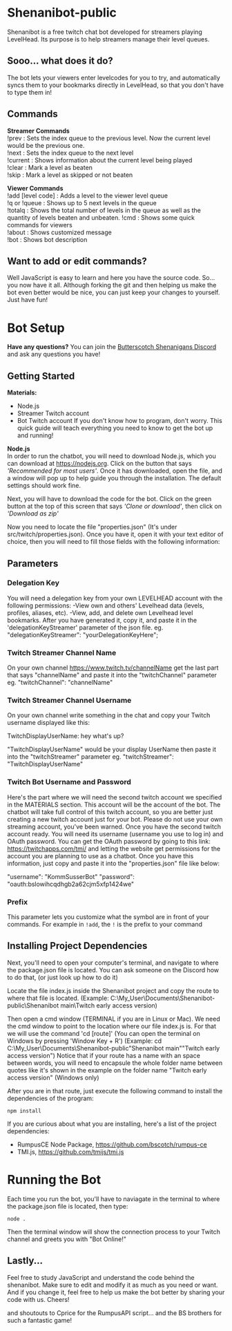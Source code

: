 # Shenanibot-public
Shenanibot is a free twitch chat bot developed for streamers playing LevelHead. Its purpose is to help streamers manage their level queues.

## Sooo... what does it do?
The bot lets your viewers enter levelcodes for you to try, and automatically syncs them to your bookmarks directly in LevelHead, so that you don't have to type them in!

## Commands
**Streamer Commands**  
!prev : Sets the index queue to the previous level. Now the current level would be the previous one.  
!next : Sets the index queue to the next level  
!current : Shows information about the current level being played  
!clear : Mark a level as beaten  
!skip : Mark a level as skipped or not beaten  
  
**Viewer Commands**  
!add [level code] : Adds a level to the viewer level queue  
!q or !queue : Shows up to 5 next levels in the queue  
!totalq : Shows the total number of levels in the queue as well as the quantity of levels beaten and unbeaten.
!cmd : Shows some quick commands for viewers  
!about : Shows customized message  
!bot : Shows bot description  

## Want to add or edit commands?
Well JavaScript is easy to learn and here you have the source code. So... you now have it all. Although forking the git and then helping us make the bot even better would be nice, you can just keep your changes to yourself. Just have fun!


# Bot Setup
**Have any questions?**
You can join the [Butterscotch Shenanigans Discord](https://discord.gg/w55QE5Y) and ask any questions you have!  

## Getting Started
**Materials:**  
+ Node.js
+ Streamer Twitch account
+ Bot Twitch account
If you don't know how to program, don't worry. This quick guide will teach everything you need to know to get the bot up and running!

**Node.js**  
In order to run the chatbot, you will need to download Node.js, which you can download at https://nodejs.org. Click on the button that says *'Recommended for most users'*. Once it has downloaded, open the file, and a window will pop up to help guide you through the installation. The default settings should work fine.

Next, you will have to download the code for the bot. Click on the green button at the top of this screen that says *'Clone or download'*, then click on *'Download as zip'*

Now you need to locate the file "properties.json" (It's under src/twitch/properties.json). Once you have it, open it with your text editor of choice, then you will need to fill those fields with the following information:

## Parameters

### Delegation Key
You will need a delegation key from your own LEVELHEAD account with the following permissions:
    -View own and others' Levelhead data (levels, profiles, aliases, etc).
    -View, add, and delete own Levelhead level bookmarks.
After you have generated it, copy it, and paste it in the 'delegationKeyStreamer' parameter of the json file. eg.
"delegationKeyStreamer": "yourDelegationKeyHere";

### Twitch Streamer Channel Name
On your own channel https://www.twitch.tv/channelName
get the last part that says "channelName" and paste it into the "twitchChannel" parameter eg.
"twitchChannel": "channelName"

### Twitch Streamer Channel Username
On your own channel write something in the chat and copy your Twitch username displayed like this:

TwitchDisplayUserName: hey what's up?

"TwitchDisplayUserName" would be your display UserName then paste it into the "twitchStreamer" parameter eg.
"twitchStreamer": "TwitchDisplayUserName"

### Twitch Bot Username and Password
Here's the part where we will need the second twitch account we specified in the MATERIALS section. 
This account will be the account of the bot.
The chatbot will take full control of this twitch account, so you are better just creating a new twitch account just for your bot. 
Please do not use your own streaming account, you've been warned.
Once you have the second twitch account ready. You will need its username (username you use to log in) and OAuth password. 
You can get the OAuth password by going to this link:
https://twitchapps.com/tmi/ and letting the website get permissions for the account you are planning to use as a chatbot.
Once you have this information, just copy and paste it into the "properties.json" file like below:

"username": "KommSusserBot"
"password": "oauth:bslowihcqdhgb2a62cjm5xfp1424we"

### Prefix
This parameter lets you customize what the symbol are in front of your commands. For example in `!add`, the `!` is the prefix to your command

## Installing Project Dependencies
Next, you'll need to open your computer's terminal, and navigate to where the package.json file is located. You can ask someone on the Discord how to do that, (or just look up how to do it)

Locate the file index.js inside the Shenanibot project and copy the route to where that file is located.
(Example: C:\My_User\Documents\Shenanibot-public\Shenanibot main\Twitch early access version)

Then open a cmd window (TERMINAL if you are in Linux or Mac). We need the cmd window to point to the location where our file index.js is. For that we will use the command 'cd [route]'
(You can open the terminal on Windows by pressing 'Window Key + R')
(Example: cd C:\My_User\Documents\Shenanibot-public\"Shenanibot main"\"Twitch early access version")
Notice that if your route has a name with an space between words, you will need to encapsule the whole folder name between quotes like it's shown in the example on the folder name "Twitch early access version" (Windows only)

After you are in that route, just execute the following command to install the dependencies of the program:

`npm install`

If you are curious about what you are installing, here's a list of the project dependencies:
+ RumpusCE Node Package, https://github.com/bscotch/rumpus-ce
+ TMI.js, https://github.com/tmijs/tmi.js

# Running the Bot
Each time you run the bot, you'll have to naviagate in the terminal to where the package.json file is located, then type:

`node .`

Then the terminal window will show the connection process to your Twitch channel and greets you with "Bot Online!"

## Lastly...
Feel free to study JavaScript and understand the code behind the shenanibot. Make sure to edit and modify it as much as you need or want. And if you change it, feel free to help us make the bot better by sharing your code with us. Cheers!

and shoutouts to Cprice for the RumpusAPI script... and the BS brothers for such a fantastic game!